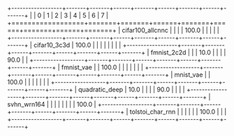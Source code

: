 +------------------+-------+-------+------+-------+------+-------+------+-------+
|                  | 0     | 1     | 2    | 3     | 4    | 5     | 6    | 7     |
+==================+=======+=======+======+=======+======+=======+======+=======+
| cifar100_allcnnc |       |       |      | 100.0 |      |       |      |       |
+------------------+-------+-------+------+-------+------+-------+------+-------+
| cifar10_3c3d     | 100.0 |       |      |       |      |       |      |       |
+------------------+-------+-------+------+-------+------+-------+------+-------+
| fmnist_2c2d      |       |       | 10.0 |       |      |       | 90.0 |       |
+------------------+-------+-------+------+-------+------+-------+------+-------+
| fmnist_vae       |       | 100.0 |      |       |      |       |      |       |
+------------------+-------+-------+------+-------+------+-------+------+-------+
| mnist_vae        |       | 100.0 |      |       |      |       |      |       |
+------------------+-------+-------+------+-------+------+-------+------+-------+
| quadratic_deep   | 10.0  |       |      |       | 90.0 |       |      |       |
+------------------+-------+-------+------+-------+------+-------+------+-------+
| svhn_wrn164      |       |       |      |       |      |       |      | 100.0 |
+------------------+-------+-------+------+-------+------+-------+------+-------+
| tolstoi_char_rnn |       |       |      |       |      | 100.0 |      |       |
+------------------+-------+-------+------+-------+------+-------+------+-------+